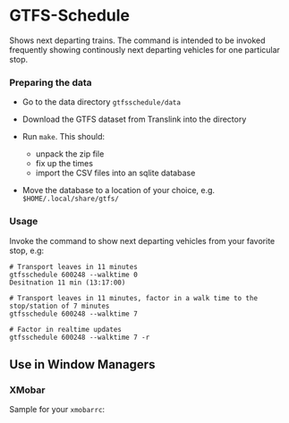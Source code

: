 GTFS-Schedule
=============

Shows next departing trains. The command is intended to be invoked frequently
showing continously next departing vehicles for one particular stop.

### Preparing the data

* Go to the data directory `gtfsschedule/data`

* Download the GTFS dataset from Translink into the directory

* Run `make`. This should:

    * unpack the zip file
    * fix up the times
    * import the CSV files into an sqlite database
    
* Move the database to a location of your choice, e.g. `$HOME/.local/share/gtfs/`

### Usage

Invoke the command to show next departing vehicles from your favorite stop, e.g:

    # Transport leaves in 11 minutes
    gtfsschedule 600248 --walktime 0
    Desitnation 11 min (13:17:00)

    # Transport leaves in 11 minutes, factor in a walk time to the stop/station of 7 minutes
    gtfsschedule 600248 --walktime 7

    # Factor in realtime updates
    gtfsschedule 600248 --walktime 7 -r
    
## Use in Window Managers

### XMobar

Sample for your `xmobarrc`:
